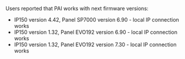 Users reported that PAI works with next firmware versions:
* IP150 version 4.42, Panel SP7000 version 6.90 - local IP connection works
* IP150 version 1.32, Panel EVO192 version 6.90 - local IP connection works
* IP150 version 1.32, Panel EVO192 version 7.30 - local IP connection works
